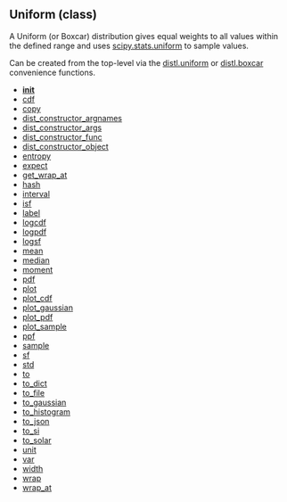 ## Uniform (class)


A Uniform (or Boxcar) distribution gives equal weights to all values within
the defined range and uses [scipy.stats.uniform](https://docs.scipy.org/doc/scipy/reference/generated/scipy.stats.uniform.html)
to sample values.

Can be created from the top-level via the [distl.uniform](distl.uniform.md) or
[distl.boxcar](distl.boxcar.md) convenience functions.



* [__init__](Uniform.__init__.md)
* [cdf](Uniform.cdf.md)
* [copy](Uniform.copy.md)
* [dist_constructor_argnames](Uniform.dist_constructor_argnames.md)
* [dist_constructor_args](Uniform.dist_constructor_args.md)
* [dist_constructor_func](Uniform.dist_constructor_func.md)
* [dist_constructor_object](Uniform.dist_constructor_object.md)
* [entropy](Uniform.entropy.md)
* [expect](Uniform.expect.md)
* [get_wrap_at](Uniform.get_wrap_at.md)
* [hash](Uniform.hash.md)
* [interval](Uniform.interval.md)
* [isf](Uniform.isf.md)
* [label](Uniform.label.md)
* [logcdf](Uniform.logcdf.md)
* [logpdf](Uniform.logpdf.md)
* [logsf](Uniform.logsf.md)
* [mean](Uniform.mean.md)
* [median](Uniform.median.md)
* [moment](Uniform.moment.md)
* [pdf](Uniform.pdf.md)
* [plot](Uniform.plot.md)
* [plot_cdf](Uniform.plot_cdf.md)
* [plot_gaussian](Uniform.plot_gaussian.md)
* [plot_pdf](Uniform.plot_pdf.md)
* [plot_sample](Uniform.plot_sample.md)
* [ppf](Uniform.ppf.md)
* [sample](Uniform.sample.md)
* [sf](Uniform.sf.md)
* [std](Uniform.std.md)
* [to](Uniform.to.md)
* [to_dict](Uniform.to_dict.md)
* [to_file](Uniform.to_file.md)
* [to_gaussian](Uniform.to_gaussian.md)
* [to_histogram](Uniform.to_histogram.md)
* [to_json](Uniform.to_json.md)
* [to_si](Uniform.to_si.md)
* [to_solar](Uniform.to_solar.md)
* [unit](Uniform.unit.md)
* [var](Uniform.var.md)
* [width](Uniform.width.md)
* [wrap](Uniform.wrap.md)
* [wrap_at](Uniform.wrap_at.md)
